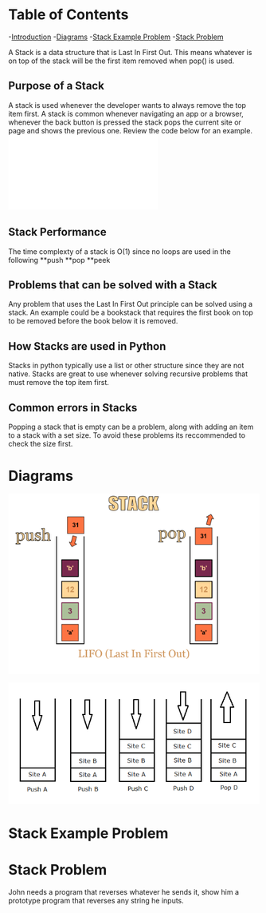 # Table of Contents
-[Introduction](#Introduction)
-[Diagrams](#Diagrams)
-[Stack Example Problem](#Example)
-[Stack Problem](#Problem)

A Stack is a data structure that is Last In First Out. This means whatever is on top of the stack will be the first item removed when pop() is used. 

## Purpose of a Stack

A stack is used whenever the developer wants to always remove the top item first. A stack is common whenever navigating an app or a browser, whenever the back button is pressed the stack pops the current site or page and shows the previous one. Review the code below for an example.
![Code example](stackIntro.py)

## Stack Performance
The time complexty of a stack is O(1) since no loops are used in the following
**push
**pop
**peek

## Problems that can be solved with a Stack
Any problem that uses the Last In First Out principle can be solved using a stack. An example could be a bookstack that requires the first book on top to be removed before the book below it is removed.

## How Stacks are used in Python
Stacks in python typically use a list or other structure since they are not native. Stacks are great to use whenever solving recursive problems that must remove the top item first.

## Common errors in Stacks
Popping a stack that is empty can be a problem, along with adding an item to a stack with a set size. To avoid these problems its reccommended to check the size first.


# Diagrams

![Stack push and pop](stack.png)

![additional stack example](stack2.png)

# Stack Example Problem



# Stack Problem 
John needs a program that reverses whatever he sends it, show him a prototype program that reverses
any string he inputs.